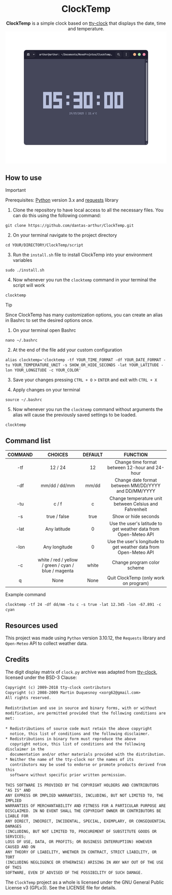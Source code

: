 <div align="center">
 <h1>ClockTemp</h1>
 <b>ClockTemp</b> is a simple clock based on <a href="https://github.com/xorg62/tty-clock">tty-clock</a> that displays the date, time and temperature.
 <img src="assets/Screenshot_1.png">
</div>

## How to use

> [!IMPORTANT]
Prerequisites: [Python](https://www.python.org/) version 3.x and [requests](https://pypi.org/project/requests/) library

1. Clone the repository to have local access to all the necessary files. You can do this using the following command:
 ```
 git clone https://github.com/dantas-arthur/ClockTemp.git
 ```

2. On your terminal navigate to the project directory
  ```
  cd YOUR/DIRECTORY/ClockTemp/script
  ```
3. Run the <code>install.sh</code> file to install ClockTemp into your environment variables
 ```
 sudo ./install.sh
 ```
4. Now whenever you run the <code>clocktemp</code> command in your terminal the script will work
 ```
 clocktemp
 ```

> [!TIP]
Since ClockTemp has many customization options, you can create an alias in Bashrc to set the desired options once.

1. On your terminal open Bashrc
 ```
 nano ~/.bashrc
 ```
2. At the end of the file add your custom configuration
 ```
 alias clocktemp='clocktemp -tf YOUR_TIME_FORMAT -df YOUR_DATE_FORMAT -tu YOUR_TEMPERATURE_UNIT -s SHOW_OR_HIDE_SECONDS -lat YOUR_LATITUDE -lon YOUR_LONGITUDE -c YOUR_COLOR'
 ```
3. Save your changes pressing <code>CTRL + O</code> > <code>ENTER</code> and exit with <code>CTRL + X</code>

4. Apply changes on your terminal
 ```
 source ~/.bashrc
 ```
5. Now whenever you run the <code>clocktemp</code> command without arguments the alias will cause the previously saved settings to be loaded.
 ```
 clocktemp
 ```

## Command list

| COMMAND | CHOICES | DEFAULT | FUNCTION |
|:-------:|:-------:|:-------:|:--------:|
| -tf     | 12 / 24 |   12    | Change time format between 12-hour and 24-hour |
| -df     | mm/dd / dd/mm |   mm/dd    | Change date format between MM/DD/YYYY and DD/MM/YYYY |
| -tu     | c / f |   c    | Change temperature unit between Celsius and Fahrenheit |
| -s      | true / false |   true    | Show or hide seconds |
| -lat    | Any latitude |   0    | Use the user's latitude to get weather data from Open-Meteo API |
| -lon    | Any longitude |   0    | Use the user's longitude to get weather data from Open-Meteo API |
| -c      | white / red / yellow / green / cyan / blue / magenta |   white    | Change program color scheme |
| q       | None | None | Quit ClockTemp (only work on program) |

Example command
 ```
 clocktemp -tf 24 -df dd/mm -tu c -s true -lat 12.345 -lon -67.891 -c cyan
 ```

## Resources used

This project was made using <code>Python</code> version 3.10.12, the <code>Requests</code> library and <code>Open-Meteo</code> API to collect weather data.

## Credits

The digit display matrix of <code>clock.py</code> archive was adapted from [tty-clock](https://github.com/xorg62/tty-clock), licensed under the BSD-3 Clause:

```
Copyright (c) 2009-2018 tty-clock contributors
Copyright (c) 2008-2009 Martin Duquesnoy <xorg62@gmail.com>
All rights reserved.

Redistribution and use in source and binary forms, with or without
modification, are permitted provided that the following conditions are met:

* Redistributions of source code must retain the above copyright
  notice, this list of conditions and the following disclaimer.
* Redistributions in binary form must reproduce the above
  copyright notice, this list of conditions and the following disclaimer in the
  documentation and/or other materials provided with the distribution.
* Neither the name of the tty-clock nor the names of its
  contributors may be used to endorse or promote products derived from this
  software without specific prior written permission.

THIS SOFTWARE IS PROVIDED BY THE COPYRIGHT HOLDERS AND CONTRIBUTORS "AS IS" AND
ANY EXPRESS OR IMPLIED WARRANTIES, INCLUDING, BUT NOT LIMITED TO, THE IMPLIED
WARRANTIES OF MERCHANTABILITY AND FITNESS FOR A PARTICULAR PURPOSE ARE
DISCLAIMED. IN NO EVENT SHALL THE COPYRIGHT OWNER OR CONTRIBUTORS BE LIABLE FOR
ANY DIRECT, INDIRECT, INCIDENTAL, SPECIAL, EXEMPLARY, OR CONSEQUENTIAL DAMAGES
(INCLUDING, BUT NOT LIMITED TO, PROCUREMENT OF SUBSTITUTE GOODS OR SERVICES;
LOSS OF USE, DATA, OR PROFITS; OR BUSINESS INTERRUPTION) HOWEVER CAUSED AND ON
ANY THEORY OF LIABILITY, WHETHER IN CONTRACT, STRICT LIABILITY, OR TORT
(INCLUDING NEGLIGENCE OR OTHERWISE) ARISING IN ANY WAY OUT OF THE USE OF THIS
SOFTWARE, EVEN IF ADVISED OF THE POSSIBILITY OF SUCH DAMAGE.
```
The <code>ClockTemp</code> project as a whole is licensed under the GNU General Public License v3 (GPLv3). See the LICENSE file for details.
